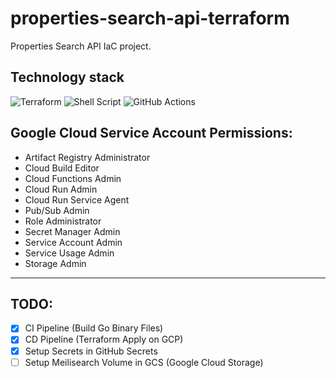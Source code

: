 # properties-search-api-terraform
Properties Search API IaC project.

## Technology stack

![Terraform](https://img.shields.io/badge/terraform-%235835CC.svg?logo=terraform&logoColor=white)
![Shell Script](https://img.shields.io/badge/shell_script-%23121011.svg?logo=gnu-bash&logoColor=white)
![GitHub Actions](https://img.shields.io/badge/githubactions-%232671E5.svg?logo=githubactions&logoColor=white)

## Google Cloud Service Account Permissions:
* Artifact Registry Administrator
* Cloud Build Editor
* Cloud Functions Admin
* Cloud Run Admin
* Cloud Run Service Agent
* Pub/Sub Admin
* Role Administrator
* Secret Manager Admin
* Service Account Admin
* Service Usage Admin
* Storage Admin

***

## TODO:
* [X] CI Pipeline (Build Go Binary Files)
* [X] CD Pipeline (Terraform Apply on GCP)
* [X] Setup Secrets in GitHub Secrets
* [ ] Setup Meilisearch Volume in GCS (Google Cloud Storage)
